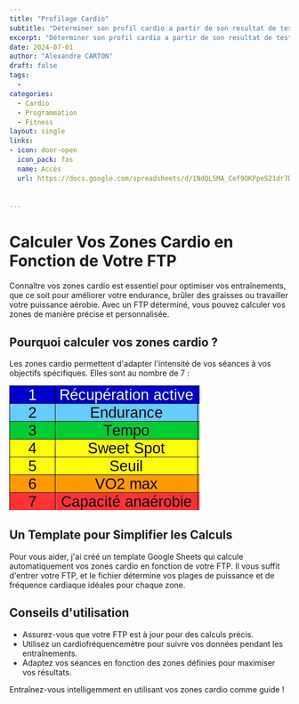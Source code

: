 ```yaml
---
title: "Profilage Cardio"
subtitle: "Déterminer son profil cardio a partir de son resultat de test FTP"
excerpt: "Déterminer son profil cardio a partir de son resultat de test FTP"
date: 2024-07-01
author: "Alexandre CARTON"
draft: false
tags:
  - 
categories:
  - Cardio
  - Programmation
  - Fitness
layout: single
links:
- icon: door-open
  icon_pack: fas
  name: Accès
  url: https://docs.google.com/spreadsheets/d/1NdQL5MA_Cef9OKPpeS21dr7DLcPTt3YY7LZo62GfVFQ/copy


---
```


# Calculer Vos Zones Cardio en Fonction de Votre FTP

Connaître vos zones cardio est essentiel pour optimiser vos entraînements, que ce soit pour améliorer votre endurance, brûler des graisses ou travailler votre puissance aérobie. Avec un FTP déterminé, vous pouvez calculer vos zones de manière précise et personnalisée.

## Pourquoi calculer vos zones cardio ?

Les zones cardio permettent d'adapter l'intensité de vos séances à vos objectifs spécifiques. Elles sont au nombre de 7 :

![pic](featured-hex.JPG)

## Un Template pour Simplifier les Calculs

Pour vous aider, j'ai créé un template Google Sheets qui calcule automatiquement vos zones cardio en fonction de votre FTP. Il vous suffit d'entrer votre FTP, et le fichier détermine vos plages de puissance et de fréquence cardiaque idéales pour chaque zone.


## Conseils d'utilisation

- Assurez-vous que votre FTP est à jour pour des calculs précis.
- Utilisez un cardiofréquencemètre pour suivre vos données pendant les entraînements.
- Adaptez vos séances en fonction des zones définies pour maximiser vos résultats.

Entraînez-vous intelligemment en utilisant vos zones cardio comme guide !


